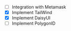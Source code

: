 - [ ] Integration with Metamask  
- [x] Implement TailWind  
- [X] Implement DaisyUI  
- [ ] Implement PolygonID  
